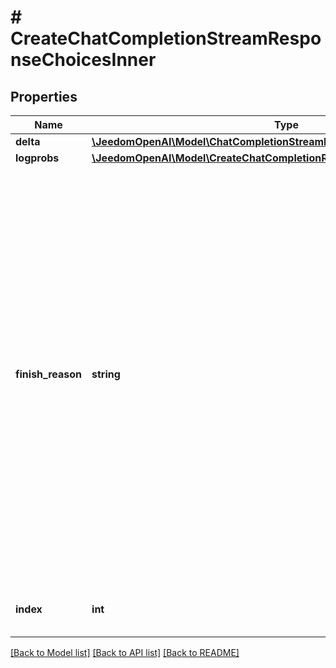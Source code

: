 # # CreateChatCompletionStreamResponseChoicesInner

## Properties

Name | Type | Description | Notes
------------ | ------------- | ------------- | -------------
**delta** | [**\JeedomOpenAI\Model\ChatCompletionStreamResponseDelta**](ChatCompletionStreamResponseDelta.md) |  |
**logprobs** | [**\JeedomOpenAI\Model\CreateChatCompletionResponseChoicesInnerLogprobs**](CreateChatCompletionResponseChoicesInnerLogprobs.md) |  | [optional]
**finish_reason** | **string** | The reason the model stopped generating tokens. This will be &#x60;stop&#x60; if the model hit a natural stop point or a provided stop sequence, &#x60;length&#x60; if the maximum number of tokens specified in the request was reached, &#x60;content_filter&#x60; if content was omitted due to a flag from our content filters, &#x60;tool_calls&#x60; if the model called a tool, or &#x60;function_call&#x60; (deprecated) if the model called a function. |
**index** | **int** | The index of the choice in the list of choices. |

[[Back to Model list]](../../README.md#models) [[Back to API list]](../../README.md#endpoints) [[Back to README]](../../README.md)
